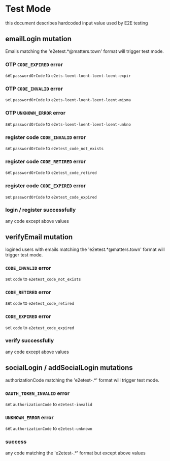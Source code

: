 # Test Mode

this document describes hardcoded input value used by E2E testing

## emailLogin mutation

Emails matching the 'e2etest.*@matters.town' format will trigger test mode.

### OTP `CODE_EXPIRED` error

set `passwordOrCode` to `e2ets-loent-loent-loent-loent-expir`

### OTP `CODE_INVALID` error

set `passwordOrCode` to `e2ets-loent-loent-loent-loent-misma`

### OTP `UNKNOWN_ERROR` error

set `passwordOrCode` to `e2ets-loent-loent-loent-loent-unkno`

### register code `CODE_INVALID` error

set `passwordOrCode` to `e2etest_code_not_exists`

### register code `CODE_RETIRED` error

set `passwordOrCode` to `e2etest_code_retired`

### register code `CODE_EXPIRED` error

set `passwordOrCode` to `e2etest_code_expired`

### login / register successfully

any code except above values


## verifyEmail mutation

logined users with emails matching the 'e2etest.*@matters.town' format will trigger test mode.

### `CODE_INVALID` error

set `code` to `e2etest_code_not_exists`

### `CODE_RETIRED` error

set `code` to `e2etest_code_retired`

### `CODE_EXPIRED` error

set `code` to `e2etest_code_expired`

### verify successfully

any code except above values


## socialLogin / addSocialLogin mutations

authorizationCode matching the 'e2etest-.*' format will trigger test mode.

### `OAUTH_TOKEN_INVALID` error

set `authorizationCode` to `e2etest-invalid`

### `UNKNOWN_ERROR` error

set `authorizationCode` to `e2etest-unknown`

### success

any code matching the 'e2etest-.*' format but except above values
